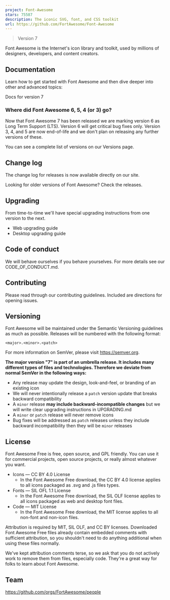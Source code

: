 ```yaml
---
project: Font-Awesome
stars: 75587
description: The iconic SVG, font, and CSS toolkit
url: https://github.com/FortAwesome/Font-Awesome
---
```


> Version 7

Font Awesome is the Internet's icon library and toolkit, used by millions of designers, developers, and content creators.

Documentation
-------------

Learn how to get started with Font Awesome and then dive deeper into other and advanced topics:

Docs for version 7

### Where did Font Awesome 6, 5, 4 (or 3) go?

Now that Font Awesome 7 has been released we are marking version 6 as Long Term Support (LTS). Version 6 will get critical bug fixes only. Version 3, 4, and 5 are now end-of-life and we don't plan on releasing any further versions of these.

You can see a complete list of versions on our Versions page.

Change log
----------

The change log for releases is now available directly on our site.

Looking for older versions of Font Awesome? Check the releases.

Upgrading
---------

From time-to-time we'll have special upgrading instructions from one version to the next.

-   Web upgrading guide
-   Desktop upgrading guide

Code of conduct
---------------

We will behave ourselves if you behave yourselves. For more details see our CODE\_OF\_CONDUCT.md.

Contributing
------------

Please read through our contributing guidelines. Included are directions for opening issues.

Versioning
----------

Font Awesome will be maintained under the Semantic Versioning guidelines as much as possible. Releases will be numbered with the following format:

`<major>.<minor>.<patch>`

For more information on SemVer, please visit https://semver.org.

**The major version "7" is part of an umbrella release. It includes many different types of files and technologies. Therefore we deviate from normal SemVer in the following ways:**

-   Any release may update the design, look-and-feel, or branding of an existing icon
-   We will never intentionally release a `patch` version update that breaks backward compatibility
-   A `minor` release **may include backward-incompatible changes** but we will write clear upgrading instructions in UPGRADING.md
-   A `minor` or `patch` release will never remove icons
-   Bug fixes will be addressed as `patch` releases unless they include backward incompatibility then they will be `minor` releases

License
-------

Font Awesome Free is free, open source, and GPL friendly. You can use it for commercial projects, open source projects, or really almost whatever you want.

-   Icons — CC BY 4.0 License
    -   In the Font Awesome Free download, the CC BY 4.0 license applies to all icons packaged as .svg and .js files types.
-   Fonts — SIL OFL 1.1 License
    -   In the Font Awesome Free download, the SIL OLF license applies to all icons packaged as web and desktop font files.
-   Code — MIT License
    -   In the Font Awesome Free download, the MIT license applies to all non-font and non-icon files.

Attribution is required by MIT, SIL OLF, and CC BY licenses. Downloaded Font Awesome Free files already contain embedded comments with sufficient attribution, so you shouldn't need to do anything additional when using these files normally.

We've kept attribution comments terse, so we ask that you do not actively work to remove them from files, especially code. They're a great way for folks to learn about Font Awesome.

Team
----

https://github.com/orgs/FortAwesome/people
